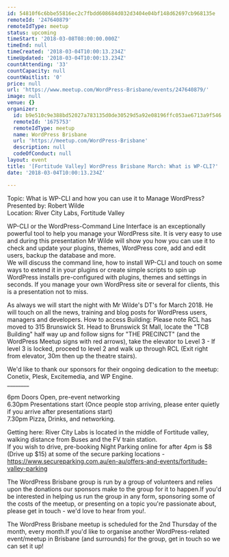 ```yaml
---
id: 54810f6c6bbe55816ec2c7fbdd608684d032d3404e04bf148d62697cb968135e
remoteId: '247640879'
remoteIdType: meetup
status: upcoming
timeStart: '2018-03-08T08:00:00.000Z'
timeEnd: null
timeCreated: '2018-03-04T10:00:13.234Z'
timeUpdated: '2018-03-04T10:00:13.234Z'
countAttending: '33'
countCapacity: null
countWaitlist: '0'
price: null
url: 'https://www.meetup.com/WordPress-Brisbane/events/247640879/'
image: null
venue: {}
organizer:
  id: b9e510c9e388bd52027a783135d0de30529d5a92e08196ffc053ae6713a9f546
  remoteId: '1675753'
  remoteIdType: meetup
  name: WordPress Brisbane
  url: 'https://meetup.com/WordPress-Brisbane'
  description: null
  codeOfConduct: null
layout: event
title: '[Fortitude Valley] WordPress Brisbane March: What is WP-CLI?'
date: '2018-03-04T10:00:13.234Z'

---
```

<p>Topic: What is WP-CLI and how you can use it to Manage WordPress?<br/>Presented by: Robert Wilde<br/>Location: River City Labs, Fortitude Valley</p> <p>WP-CLI or the WordPress-Command Line Interface is an exceptionally powerful tool to help you manage your WordPress site. It is very easy to use and during this presentation Mr Wilde will show you how you can use it to check and update your plugins, themes, WordPress core, add and edit users, backup the database and more.<br/>We will discuss the command line, how to install WP-CLI and touch on some ways to extend it in your plugins or create simple scripts to spin up WordPress installs pre-configured with plugins, themes and settings in seconds. If you manage your own WordPress site or several for clients, this is a presentation not to miss.</p> <p>As always we will start the night with Mr Wilde's DT's for March 2018. He will touch on all the news, training and blog posts for WordPress users, managers and developers. How to access Building: Please note RCL has moved to 315 Brunswick St. Head to Brunswick St Mall, locate the "TCB Building" half way up and follow signs for "THE PRECINCT" (and the WordPress Meetup signs with red arrows), take the elevator to Level 3 - If level 3 is locked, proceed to level 2 and walk up through RCL (Exit right from elevator, 30m then up the theatre stairs).</p> <p>We'd like to thank our sponsors for their ongoing dedication to the meetup:<br/>Conetix, Plesk, Excitemedia, and WP Engine.<br/>________</p> <p>6pm Doors Open, pre-event networking<br/>6.30pm Presentations start (Once people stop arriving, please enter quietly if you arrive after presentations start)<br/>7.30pm Pizza, Drinks, and networking.</p> <p>Getting here: River City Labs is located in the middle of Fortitude valley, walking distance from Buses and the FV train station.<br/>If you wish to drive, pre-booking Night Parking online for after 4pm is $8 (Drive up $15) at some of the secure parking locations - <a href="https://www.secureparking.com.au/en-au/offers-and-events/fortitude-valley-parking" class="linkified">https://www.secureparking.com.au/en-au/offers-and-events/fortitude-valley-parking</a></p> <p>The WordPress Brisbane group is run by a group of volunteers and relies upon the donations our sponsors make to the group for it to happen.If you'd be interested in helping us run the group in any form, sponsoring some of the costs of the meetup, or presenting on a topic you're passionate about, please get in touch - we'd love to hear from you!.</p> <p>The WordPress Brisbane meetup is scheduled for the 2nd Thursday of the month, every month.If you'd like to organise another WordPress-related event/meetup in Brisbane (and surrounds) for the group, get in touch so we can set it up!</p>
